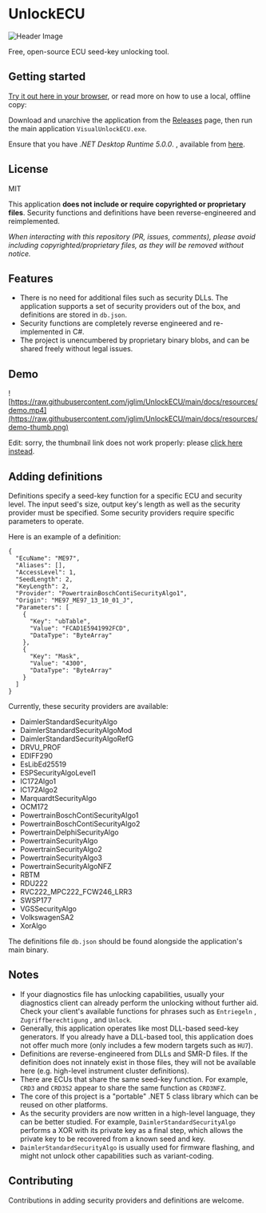 # UnlockECU

![Header Image](https://raw.githubusercontent.com/jglim/UnlockECU/main/docs/resources/header.png)

Free, open-source ECU seed-key unlocking tool. 

## Getting started

[Try it out here in your browser](https://unlockecu.sn.sg/), or read more on how to use a local, offline copy:

Download and unarchive the application from the [Releases](https://github.com/jglim/UnlockECU/releases/) page, then run the main application `VisualUnlockECU.exe`.

Ensure that you have *.NET Desktop Runtime 5.0.0*. , available from [here](https://dotnet.microsoft.com/download/dotnet/5.0).

## License

MIT

This application **does not include or require copyrighted or proprietary files**. Security functions and definitions have been reverse-engineered and reimplemented.

*When interacting with this repository (PR, issues, comments), please avoid including copyrighted/proprietary files, as they will be removed without notice.*

## Features

- There is no need for additional files such as security DLLs. The application supports a set of security providers out of the box, and definitions are stored in `db.json`.
- Security functions are completely reverse engineered and re-implemented in C#.
- The project is unencumbered by proprietary binary blobs, and can be shared freely without legal issues.

## Demo

![https://raw.githubusercontent.com/jglim/UnlockECU/main/docs/resources/demo.mp4](https://raw.githubusercontent.com/jglim/UnlockECU/main/docs/resources/demo-thumb.png)

Edit: sorry, the thumbnail link does not work properly: please [click here instead](https://raw.githubusercontent.com/jglim/UnlockECU/main/docs/resources/demo.mp4).

## Adding definitions

Definitions specify a seed-key function for a specific ECU and security level. The input seed's size, output key's length as well as the security provider must be specified. Some security providers require specific parameters to operate. 

Here is an example of a definition:

```
{
  "EcuName": "ME97",
  "Aliases": [],
  "AccessLevel": 1,
  "SeedLength": 2,
  "KeyLength": 2,
  "Provider": "PowertrainBoschContiSecurityAlgo1",
  "Origin": "ME97_ME97_13_10_01_J",
  "Parameters": [
    {
      "Key": "ubTable",
      "Value": "FCAD1E5941992FCD",
      "DataType": "ByteArray"
    },
    {
      "Key": "Mask",
      "Value": "4300",
      "DataType": "ByteArray"
    }
  ]
}
```

Currently, these security providers are available:

- DaimlerStandardSecurityAlgo
- DaimlerStandardSecurityAlgoMod
- DaimlerStandardSecurityAlgoRefG
- DRVU_PROF
- EDIFF290
- EsLibEd25519
- ESPSecurityAlgoLevel1
- IC172Algo1
- IC172Algo2
- MarquardtSecurityAlgo
- OCM172
- PowertrainBoschContiSecurityAlgo1
- PowertrainBoschContiSecurityAlgo2
- PowertrainDelphiSecurityAlgo
- PowertrainSecurityAlgo
- PowertrainSecurityAlgo2
- PowertrainSecurityAlgo3
- PowertrainSecurityAlgoNFZ
- RBTM
- RDU222
- RVC222_MPC222_FCW246_LRR3
- SWSP177
- VGSSecurityAlgo
- VolkswagenSA2
- XorAlgo

The definitions file `db.json` should be found alongside the application's main binary.

## Notes

- If your diagnostics file has unlocking capabilities, usually your diagnostics client can already perform the unlocking without further aid. Check your client's available functions for phrases such as `Entriegeln` , `Zugriffberechtigung` , and `Unlock`.
- Generally, this application operates like most DLL-based seed-key generators. If you already have a DLL-based tool, this application does not offer much more (only includes a few modern targets such as `HU7`).
- Definitions are reverse-engineered from DLLs and SMR-D files. If the definition does not innately exist in those files, they will not be available here (e.g. high-level instrument cluster definitions).
- There are ECUs that share the same seed-key function. For example, `CRD3` and `CRD3S2` appear to share the same function as `CRD3NFZ`.
- The core of this project is a "portable" .NET 5 class library which can be reused on other platforms.
- As the security providers are now written in a high-level language, they can be better studied. For example, `DaimlerStandardSecurityAlgo` performs a XOR with its private key as a final step, which allows the private key to be recovered from a known seed and key.
- `DaimlerStandardSecurityAlgo` is usually used for firmware flashing, and might not unlock other capabilities such as variant-coding.

## Contributing

Contributions in adding security providers and definitions are welcome.